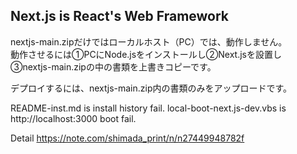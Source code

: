 ## Next.js is React's Web Framework

nextjs-main.zipだけではローカルホスト（PC）では、動作しません。  
動作させるには①PCにNode.jsをインストールし②Next.jsを設置し  
③nextjs-main.zipの中の書類を上書きコピーです。

デプロイするには、nextjs-main.zip内の書類のみをアップロードです。

README-inst.md is install history fail. 
local-boot-next.js-dev.vbs is http://localhost:3000 boot fail.  

Detail https://note.com/shimada_print/n/n27449948782f

